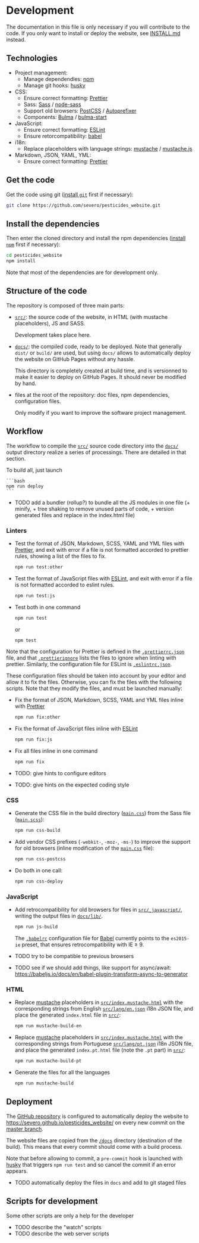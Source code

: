 # Development

The documentation in this file is only necessary if you will contribute to the
code. If you only want to install or deploy the website, see
[INSTALL.md](./INSTALL.md) instead.

## Technologies

- Project management:
  - Manage dependendies: [npm](https://www.npmjs.com/)
  - Manage git hooks: [husky](https://github.com/typicode/husky)
- CSS:
  - Ensure correct formatting: [Prettier](https://prettier.io/)
  - Sass: [Sass](http://sass-lang.com/) /
    [node-sass](https://www.npmjs.com/package/node-sass)
  - Support old browsers: [PostCSS](https://postcss.org/) /
    [Autoprefixer](https://github.com/postcss/autoprefixer)
  - Components: [Bulma](https://bulma.io/) /
    [bulma-start](https://www.npmjs.com/package/bulma-start)
- JavaScript:
  - Ensure correct formatting: [ESLint](https://eslint.org/)
  - Ensure retorcompatibility: [babel](https://babeljs.io/)
- i18n:
  - Replace placeholders with language strings:
    [mustache](https://mustache.github.io/) /
    [mustache.js](https://github.com/janl/mustache.js)
- Markdown, JSON, YAML, YML:
  - Ensure correct formatting: [Prettier](https://prettier.io/)

## Get the code

Get the code using git ([install `git`](https://git-scm.com/downloads) first if
necessary):

```bash
git clone https://github.com/severo/pesticides_website.git
```

## Install the dependencies

Then enter the cloned directory and install the npm dependencies
([install `npm`](https://www.npmjs.com/get-npm) first if necessary):

```bash
cd pesticides_website
npm install
```

Note that most of the dependencies are for development only.

## Structure of the code

The repository is composed of three main parts:

- [`src/`](./src): the source code of the website, in HTML (with mustache
  placeholders), JS and SASS.

  Development takes place here.

- [`docs/`](./docs): the compiled code, ready to be deployed. Note that
  generally `dist/` or `build/` are used, but using `docs/` allows to
  automatically deploy the website on GitHub Pages without any hassle.

  This directory is completely created at build time, and is versionned to make
  it easier to deploy on GitHub Pages. It should never be modified by hand.

- files at the root of the repository: doc files, npm dependencies,
  configuration files.

  Only modify if you want to improve the software project management.

## Workflow

The workflow to compile the [`src/`](./src) source code directory into the
[`docs/`](./docs) output directory realize a series of processings. There are
detailed in that section.

To build all, just launch

    ```bash
    npm run deploy
    ```

- TODO add a bundler (rollup?) to bundle all the JS modules in one file (+
  minify, + tree shaking to remove unused parts of code, + version generated
  files and replace in the index.html file)

### Linters

- Test the format of JSON, Markdown, SCSS, YAML and YML files with
  [Prettier](https://prettier.io/), and exit with error if a file is not
  formatted accorded to prettier rules, showing a list of the files to fix.

  ```bash
  npm run test:other
  ```

- Test the format of JavaScript files with [ESLint](https://eslint.org/), and
  exit with error if a file is not formatted accorded to eslint rules.

  ```bash
  npm run test:js
  ```

- Test both in one command

  ```bash
  npm run test
  ```

  or

  ```bash
  npm test
  ```

Note that the configuration for Prettier is defined in the
[`.prettierrc.json`](.prettierrc.json) file, and that
[`.prettierignore`](.prettierignore) lists the files to ignore when linting with
prettier. Similarly, the configuration file for ESLint is
[`.eslintrc.json`](.eslintrc.json).

These configuration files should be taken into account by your editor and allow
it to fix the files. Otherwise, you can fix the files with the following
scripts. Note that they modify the files, and must be launched manually:

- Fix the format of JSON, Markdown, SCSS, YAML and YML files inline with
  [Prettier](https://prettier.io/)

  ```bash
  npm run fix:other
  ```

- Fix the format of JavaScript files inline with [ESLint](https://eslint.org/)

  ```bash
  npm run fix:js
  ```

- Fix all files inline in one command

  ```bash
  npm run fix
  ```

- TODO: give hints to configure editors
- TODO: give hints on the expected coding style

### CSS

- Generate the CSS file in the build directory
  ([`main.css`](./docs/css/main.css)) from the Sass file
  ([`main.scss`](./src/_sass/main.scss)):


    ```bash
    npm run css-build
    ```

- Add vendor CSS prefixes (`-webkit-`, `-moz-`, `-ms-`) to improve the support
  for old browsers (inline modification of the [`main.css`](./docs/css/main.css)
  file):

  ```bash
  npm run css-postcss
  ```

- Do both in one call:

  ```bash
  npm run css-deploy
  ```

### JavaScript

- Add retrocompatibility for old browsers for files in
  [`src/_javascript/`](./src/_javascript/), writing the output files in
  [`docs/lib/`](./docs/lib).

  ```bash
  npm run js-build
  ```

  The [`.babelrc`](.babelrc) configuration file for [Babel](https://babeljs.io)
  currently points to the `es2015-ie` preset, that ensures retrocompatibility
  with IE ≥ 9.

- TODO try to be compatible to previous browsers
- TODO see if we should add things, like support for async/await:
  https://babeljs.io/docs/en/babel-plugin-transform-async-to-generator

### HTML

- Replace [mustache](https://mustache.github.io/) placeholders in
  [`src/index.mustache.html`](./src/index.mustache.html) with the corresponding
  strings from English [`src/lang/en.json`](./src/lang/en.json) i18n JSON file,
  and place the generated `index.html` file in [`src/`](./src):

  ```bash
  npm run mustache-build-en
  ```

- Replace [mustache](https://mustache.github.io/) placeholders in
  [`src/index.mustache.html`](./src/index.mustache.html) with the corresponding
  strings from Portuguese [`src/lang/pt.json`](./src/lang/pt.json) i18n JSON
  file, and place the generated `index.pt.html` file (note the `.pt` part) in
  [`src/`](./src):

  ```bash
  npm run mustache-build-pt
  ```

- Generate the files for all the languages

  ```bash
  npm run mustache-build
  ```

## Deployment

The [GitHub repository](https://github.com/severo/pesticides_website/) is
configured to automatically deploy the website to
https://severo.github.io/pesticides_website/ on every new commit on the
[master branch](https://github.com/severo/pesticides_website/tree/master).

The website files are copied from the
[`/docs`](https://github.com/severo/pesticides_website/tree/master/docs)
directory (destination of the build). This means that every commit should come
with a build process.

Note that before allowing to commit, a `pre-commit` hook is launched with
[husky](https://github.com/typicode/husky) that triggers `npm run test` and so
cancel the commit if an error appears.

- TODO automatically deploy the files in `docs` and add to git staged files

## Scripts for development

Some other scripts are only a help for the developer

- TODO describe the "watch" scripts
- TODO describe the web server scripts
